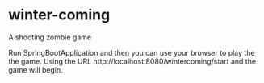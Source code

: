 # winter-coming
A shooting zombie game

Run SpringBootApplication and then you can use your browser to play the the game. Using the URL http://localhost:8080/wintercoming/start and the game will begin.

